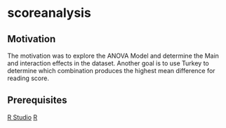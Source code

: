 # scoreanalysis

## Motivation 

The motivation was to explore the ANOVA Model and determine the Main and interaction effects in the dataset. Another goal is to
use Turkey to determine which combination produces the highest mean difference for reading score.

## Prerequisites

[R Studio](https://rstudio.com/)
[R](https://www.r-project.org/)

